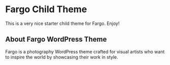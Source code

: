 # Fargo Child Theme
This is a very nice starter child theme for Fargo. Enjoy!

## About Fargo WordPress Theme
Fargo is a photography WordPress theme crafted for visual artists who want to inspire the world by showcasing their work in style.
